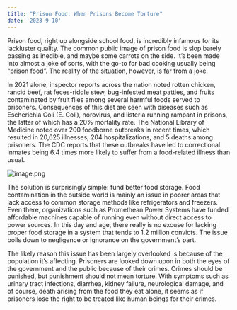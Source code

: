 ```yaml
---
title: "Prison Food: When Prisons Become Torture"
date: '2023-9-10'
---
```


Prison food, right up alongside school food, is incredibly infamous for its lackluster quality. The common public image of prison food is slop barely passing as inedible, and maybe some carrots on the side. It’s been made into almost a joke of sorts, with the go-to for bad cooking usually being “prison food”. The reality of the situation, however, is far from a joke.

In 2021 alone, inspector reports across the nation noted rotten chicken, rancid beef, rat feces-riddle stew, bug-infested meat patties, and fruits contaminated by fruit flies among several harmful foods served to prisoners. Consequences of this diet are seen with diseases such as  Escherichia Coli (E. Coli), norovirus, and listeria running rampant in prisons, the latter of which has a 20% mortality rate. The National Library of Medicine noted over 200 foodborne outbreaks in recent times, which resulted in 20,625 illnesses, 204 hospitalizations, and 5 deaths among prisoners. The CDC reports that these outbreaks have led to correctional inmates being 6.4 times more likely to suffer from a food-related illness than usual.

![image.png](https://i.postimg.cc/zfcjxVnP/image.png)

The solution is surprisingly simple: fund better food storage. Food contamination in the outside world is mainly an issue in poorer areas that lack access to common storage methods like refrigerators and freezers.  Even there, organizations such as Promethean Power Systems have funded affordable machines capable of running even without direct access to power sources. In this day and age, there really is no excuse for lacking proper food storage in a system that tends to 1.2 million convicts. The issue boils down to negligence or ignorance on the government’s part.

The likely reason this issue has been largely overlooked is because of the population it’s affecting. Prisoners are looked down upon in both the eyes of the government and the public because of their crimes. Crimes should be punished, but punishment should not mean torture. With symptoms such as urinary tract infections, diarrhea, kidney failure, neurological damage, and of course, death arising from the food they eat alone, it seems as if prisoners lose the right to be treated like human beings for their crimes.

